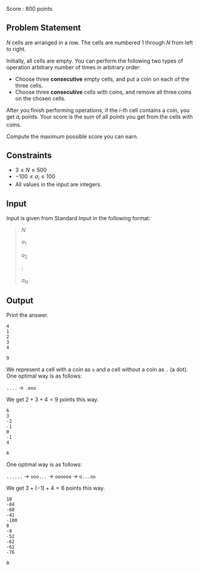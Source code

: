 Score : $800$ points

## Problem Statement

$N$ cells are arranged in a row.
The cells are numbered $1$ through $N$ from left to right.

Initially, all cells are empty.
You can perform the following two types of operation arbitrary number of times in arbitrary order:

- Choose three **consecutive** empty cells, and put a coin on each of the three cells.
- Choose three **consecutive** cells with coins, and remove all three coins on the chosen cells.

After you finish performing operations, if the $i$-th cell contains a coin, you get $a_i$ points.
Your score is the sum of all points you get from the cells with coins.

Compute the maximum possible score you can earn.

## Constraints

- $3 \leq N \leq 500$
- $-100 \leq a_i \leq 100$
- All values in the input are integers.

## Input

Input is given from Standard Input in the following format:

> $N$
> 
> $a_1$
> 
> $a_2$
> 
> $:$
> 
> $a_N$

## Output

Print the answer.

```input1
4
1
2
3
4
```

```output1
9
```

We represent a cell with a coin as `o` and a cell without a coin as `.` (a dot).
One optimal way is as follows:

`....` $\rightarrow$ `.ooo`

We get $2 + 3 + 4 = 9$ points this way.

```input2
6
3
-2
-1
0
-1
4
```

```output2
6
```

One optimal way is as follows:

`......` $\rightarrow$ `ooo...` $\rightarrow$ `oooooo` $\rightarrow$ `o...oo`

We get $3 + (-1) + 4 = 6$ points this way.

```input3
10
-84
-60
-41
-100
8
-8
-52
-62
-61
-76
```

```output3
0
```